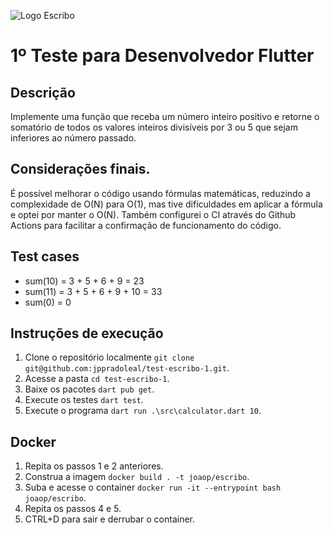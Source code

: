 ![Logo Escribo](https://escribo.com/wp-content/uploads/2019/03/Logo-color.png)

# 1º Teste para Desenvolvedor Flutter
## Descrição
Implemente uma função que receba um número inteiro positivo e retorne o
somatório de todos os valores inteiros divisíveis por 3 ou 5 que sejam inferiores ao
número passado.

## Considerações finais.
É possível melhorar o código usando fórmulas matemáticas, reduzindo a complexidade de O(N) para O(1),
mas tive dificuldades em aplicar a fórmula e optei por manter o O(N). Também configurei o CI através do Github
Actions para facilitar a confirmação de funcionamento do código.

## Test cases

* sum(10) = 3 + 5 + 6 + 9 = 23
* sum(11) = 3 + 5 + 6 + 9 + 10 = 33
* sum(0) = 0 


## Instruções de execução

1. Clone o repositório localmente `git clone git@github.com:jppradoleal/test-escribo-1.git`.
2. Acesse a pasta `cd test-escribo-1`.
3. Baixe os pacotes `dart pub get`.
4. Execute os testes `dart test`.
5. Execute o programa `dart run .\src\calculator.dart 10`.

## Docker

1. Repita os passos 1 e 2 anteriores.
2. Construa a imagem `docker build . -t joaop/escribo`.
3. Suba e acesse o container `docker run -it --entrypoint bash joaop/escribo`.
4. Repita os passos 4 e 5.
5. CTRL+D para sair e derrubar o container.